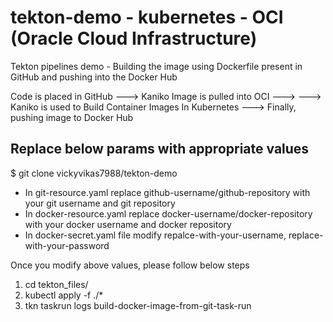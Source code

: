# tekton-demo - kubernetes - OCI (Oracle Cloud Infrastructure)
Tekton pipelines demo - Building the image using Dockerfile present in GitHub and pushing into the Docker Hub

 Code is placed in GitHub ---> Kaniko Image is pulled into OCI ---> ---> Kaniko is used to Build Container Images In Kubernetes ---> Finally, pushing image to Docker Hub  
 
<h2>Replace below params with appropriate values</h2>

$ git clone vickyvikas7988/tekton-demo
<br>

<ul>
<li> In git-resource.yaml replace github-username/github-repository with your git username and git repository </li>
<li> In docker-resource.yaml replace docker-username/docker-repository with your docker username and docker repository</li>
<li> In docker-secret.yaml file modify repalce-with-your-username, replace-with-your-password </li>
</ul>

<p> Once you modify above values, please follow below steps </p>
<ol>
<li> cd tekton_files/ </li>
<li> kubectl apply -f ./*</li>
<li> tkn taskrun logs build-docker-image-from-git-task-run</li>
</ol>


